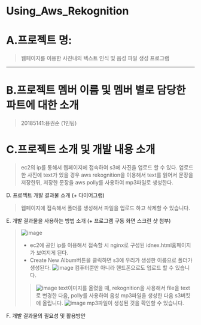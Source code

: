 # Using_Aws_Rekognition
# A.프로젝트 명:
>웹페이지를 이용한 사진내의 텍스트 인식 및 음성 파일 생성 프로그램
------

# B.프로젝트 멤버 이름 및 멤버 별로 담당한 파트에 대한 소개
> 20185141:용권순 (1인팀)
# C.프로젝트 소개 및 개발 내용 소개
>ec2의 ip를 통해서 웹페이지에 접속하여 s3에 사진을 업로드 할 수 있다. 업로드한 사진에 text가 있을 경우 aws rekognition을 이용해서 text를 읽어서 문장을 저장한뒤, 저장한 문장을 aws polly를 사용하여 mp3파일로 생성한다. 

D.	프로젝트 개발 결과물 소개 (+ 다이어그램)
>웹페이지에 접속해서 폴더를 생성해서 파일을 업로드 하고 삭제할 수 있습니다. 

E.	개발 결과물을 사용하는 방법 소개 (+ 프로그램 구동 화면 스크린 샷 첨부)


>![image](https://user-images.githubusercontent.com/45085563/142407419-6076abca-ce17-4ebe-b8a6-1ecc204ff14a.png)
>+ ec2에 공인 ip를 이용해서 접속할 시 nginx로 구성된 idnex.html홈페이지가 보여지게 된다. 
>+ Create New Album버튼을 클릭하면 s3에 우리가 생성한 이름으로 폴더가 생성된다. 
>![image](https://user-images.githubusercontent.com/45085563/142408671-11f8265d-514f-4b34-b81a-85a823934512.png)
컴퓨터뿐만 아니라 핸드폰으로도 업로드 할 수 있습니다. 
>>![image](https://user-images.githubusercontent.com/45085563/142409594-f8666e30-7618-466d-8ec3-55b4e3dd2e7e.png) 
>text이미지를 올렸을 때, rekognition을 사용해서 file을 text로 변경한 다음, polly를 사용하여 음성 mp3파일을 생성한 다음 s3버킷에 올립니다. 
![image](https://user-images.githubusercontent.com/45085563/144746396-766a7819-c982-4282-b8cf-874b688bb0e5.png)
>mp3파일이 생성된 것을 확인할 수 있습니다.

F.	개발 결과물의 필요성 및 활용방안

